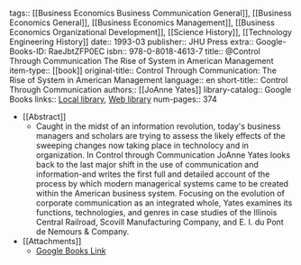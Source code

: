 tags:: [[Business Economics Business Communication General]], [[Business Economics General]], [[Business Economics Management]], [[Business Economics Organizational Development]], [[Science History]], [[Technology Engineering History]]
date:: 1993-03
publisher:: JHU Press
extra:: Google-Books-ID: RaeJbtZFP0EC
isbn:: 978-0-8018-4613-7
title:: @Control Through Communication The Rise of System in American Management
item-type:: [[book]]
original-title:: Control Through Communication: The Rise of System in American Management
language:: en
short-title:: Control Through Communication
authors:: [[JoAnne Yates]]
library-catalog:: Google Books
links:: [Local library](zotero://select/library/items/5ARMER69), [Web library](https://www.zotero.org/users/6520516/items/5ARMER69)
num-pages:: 374

- [[Abstract]]
	- Caught in the midst of an information revolution, today's business managers and scholars are trying to assess the likely effects of the sweeping changes now taking place in technolocy and in organization. In Control through Communication JoAnne Yates looks back to the last major shift in the use of communication and information-and writes the first full and detailed account of the process by which modern managerical systems came to be created within the American business system. Focusing on the evolution of corporate communication as an integrated whole, Yates examines its functions, technologies, and genres in case studies of the Illinois Central Railroad, Scovill Manufacturing Company, and E. I. du Pont de Nemours & Company.
- [[Attachments]]
	- [Google Books Link](https://books.google.com/books?id=RaeJbtZFP0EC)